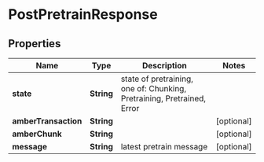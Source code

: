 

# PostPretrainResponse


## Properties

| Name | Type | Description | Notes |
|------------ | ------------- | ------------- | -------------|
|**state** | **String** | state of pretraining, one of: Chunking, Pretraining, Pretrained, Error |  |
|**amberTransaction** | **String** |  |  [optional] |
|**amberChunk** | **String** |  |  [optional] |
|**message** | **String** | latest pretrain message |  [optional] |



